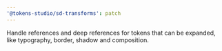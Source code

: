 ```yaml
---
'@tokens-studio/sd-transforms': patch
---
```


Handle references and deep references for tokens that can be expanded, like typography, border, shadow and composition.
